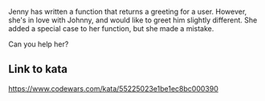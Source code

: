 Jenny has written a function that returns a greeting for a user. However, she's in love with Johnny, and would like to greet him slightly different. She added a special case to her function, but she made a mistake.

Can you help her?

## Link to kata
https://www.codewars.com/kata/55225023e1be1ec8bc000390